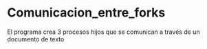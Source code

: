 # Comunicacion_entre_forks
El programa crea 3 procesos hijos que se comunican a través de un documento de texto
